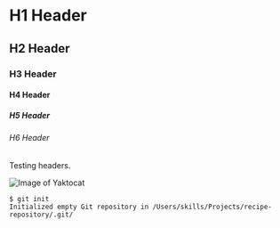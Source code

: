# H1 Header
## H2 Header
### H3 Header
#### H4 Header
##### H5 Header
###### H6 Header

Testing headers.

![Image of Yaktocat](https://octodex.github.com/images/yaktocat.png)

```
$ git init
Initialized empty Git repository in /Users/skills/Projects/recipe-repository/.git/
```
